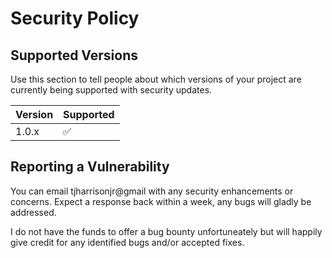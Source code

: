 # Security Policy

## Supported Versions

Use this section to tell people about which versions of your project are
currently being supported with security updates.

| Version | Supported          |
| ------- | ------------------ |
| 1.0.x   | :white_check_mark: |

## Reporting a Vulnerability

You can email tjharrisonjr@gmail with any security enhancements or concerns.
Expect a response back within a week, any bugs will gladly be addressed.

I do not have the funds to offer a bug bounty unfortuneately but will happily 
give credit for any identified bugs and/or accepted fixes.
